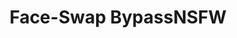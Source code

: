 ---
title: Face-Swap BypassNSFW
emoji: 🔥
colorFrom: red
colorTo: gray
sdk: gradio
sdk_version: 3.29.0
app_file: app.py
pinned: true
license: apache-2.0
---